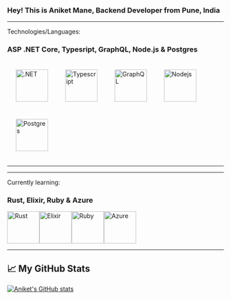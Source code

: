 ### Hey! This is Aniket Mane, Backend Developer from Pune, India

---
Technologies/Languages:
### ASP .NET Core, Typesript, GraphQL, Node.js & Postgres


<img src="https://cdn.cdnlogo.com/logos/d/6/dot-net-core.svg" alt=".NET" width="75" height="75" style="margin: 20px"><img src="https://cdn.cdnlogo.com/logos/t/96/typescript.svg" alt="Typescript" width="75" height="75" style="margin: 20px"/><img src="https://cdn.cdnlogo.com/logos/g/23/graphql.svg" alt="GraphQL" width="75" height="75" style="margin: 20px"/><img src="https://cdn.cdnlogo.com/logos/n/94/nodejs-icon.svg" alt="Nodejs" width="75" height="75" style="margin: 20px"/><img src="https://www.vectorlogo.zone/logos/postgresql/postgresql-icon.svg" alt="Postgres" width="75" height="75" style="margin: 20px"/>

---

---
Currently learning:
### Rust, Elixir, Ruby & Azure

<img src="https://www.vectorlogo.zone/logos/rust-lang/rust-lang-icon.svg" alt="Rust" width="75" height="75"/><img src="https://www.vectorlogo.zone/logos/elixir-lang/elixir-lang-icon.svg" alt="Elixir" width="75" height="75"/><img src="https://www.vectorlogo.zone/logos/ruby-lang/ruby-lang-icon.svg" alt="Ruby" width="75" height="75"/><img src="https://www.vectorlogo.zone/logos/microsoft_azure/microsoft_azure-icon.svg" alt="Azure" width="75" height="75"/>

---


## &#x1f4c8; My GitHub Stats


[![Aniket's GitHub stats](https://github-readme-stats.vercel.app/api?username=Technik97&theme=radical)](https://github.com/anuraghazra/github-readme-stats)


